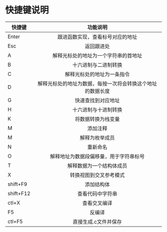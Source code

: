 # 快捷键说明
| 快捷键	| 功能说明 	                      |
|-------|:-------------------------------:|
|Enter	|	跟进函数实现，查看标号对应的地址 |
|Esc	|		返回跟进处				  |
|A 		|解释光标处的地址为一个字符串的首地址|
|B 		|	十六进制与二进制转换|
|C 		|	解释光标处的地址为一条指令|
|D   	|	解释光标处的地址为数据，每按一次将会转换这个地址的数据长度|
|G		|	快速查找到对应地址|
|H 		|	十六进制与十进制转换|
|K 		|	将数据转换为栈变量|
|M		|	添加注释|
|M 		|	解释为枚举成员|
|N 		|	重新命名|
|O 		|	解释地址为数据段偏移量，用于字符串标号|
|T 		|	解释数据为一个结构体成员|
|X 		|	转换视图到交叉参考模式|
|shift+F9|	添加结构体|
|shift+F12|	查看代码中字符串|
|ctl+X	|	查看交叉编译|
|F5		|	反编译|
|ctl+F5	|	直接生成.c文件并保存|

